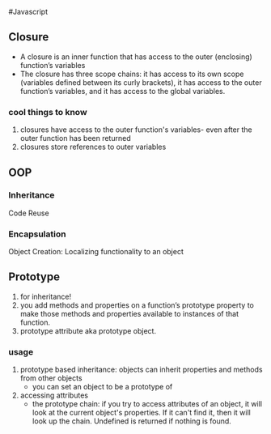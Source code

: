 #Javascript

## Closure
- A closure is an inner function that has access to the outer (enclosing) function’s variables
- The closure has three scope chains: it has access to its own scope (variables defined between its curly brackets), it has access to the outer function’s variables, and it has access to the global variables.

### cool things to know

1. closures have access to the outer function's variables- even after the outer function has been returned
2. closures store references to outer variables

## OOP
### Inheritance
Code Reuse

### Encapsulation
Object Creation: Localizing functionality to an object

## Prototype
1. for inheritance!
2. you add methods and properties on a function’s prototype property to make those methods and properties available to instances of that function.
3. prototype attribute aka prototype object.
### usage
1. prototype based inheritance: objects can inherit properties and methods from other objects
	- you can set an object to be a prototype of 
2. accessing attributes
	- the prototype chain: if you try to access attributes of an object, it will look at the current object's properties. If it can't find it, then it will look up the chain. Undefined is returned if nothing is found.


